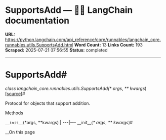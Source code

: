 # SupportsAdd — 🦜🔗 LangChain  documentation

**URL:** https://python.langchain.com/api_reference/core/runnables/langchain_core.runnables.utils.SupportsAdd.html
**Word Count:** 13
**Links Count:** 193
**Scraped:** 2025-07-21 07:56:55
**Status:** completed

---

# SupportsAdd\#

_class _langchain\_core.runnables.utils.SupportsAdd\(_\* args_, _\*\* kwargs_\)[\[source\]](https://python.langchain.com/api_reference/_modules/langchain_core/runnables/utils.html#SupportsAdd)\#     

Protocol for objects that support addition.

Methods

`__init__`\(\*args, \*\*kwargs\) |    ---|---      \_\_init\_\_\(_\* args_, _\*\* kwargs_\)\#     

__On this page